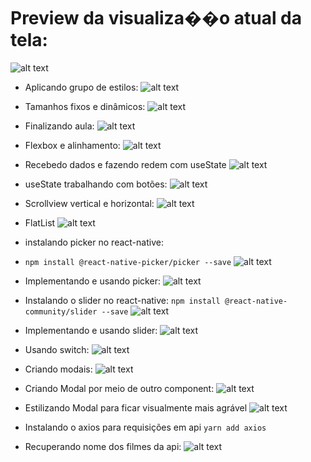 # Preview da visualiza��o atual da tela:
![alt text](image.png)

* Aplicando grupo de estilos:
![alt text](image-1.png)
* Tamanhos fixos e dinâmicos:
![alt text](image-2.png)
* Finalizando aula:
![alt text](image-3.png)
* Flexbox e alinhamento:
![alt text](image-4.png)
* Recebedo dados e fazendo redem com useState
![alt text](<recebendo dados e alterando redeniza��o com useState.gif>)
* useState trabalhando com botões:
![alt text](btn_useState.gif)
* Scrollview vertical e horizontal:
![alt text](scrollview_indicator.gif)
* FlatList
![alt text](flatList.gif)
* instalando picker no react-native:
* `npm install @react-native-picker/picker --save`
![alt text](image-5.png)

* Implementando e usando picker:
![alt text](picker.gif)

* Instalando o slider no react-native:
`npm install @react-native-community/slider --save`
![alt text](image-6.png)
* Implementando e usando slider:
![alt text](slider.gif)

* Usando switch:
![alt text](switch.gif)

* Criando modais:
![**alt text**](<criando modais.gif>)

* Criando Modal por meio de outro component:
![alt text](criandoComponentModal.gif)

* Estilizando Modal para ficar visualmente mais agrável
![alt text](deixando_modal_mais_elegante.gif)

* Instalando o axios para requisições em api
`yarn add axios`

* Recuperando nome dos filmes da api:
![alt text](image-7.png)